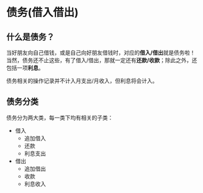 # 债务(借入借出)

## 什么是债务？

当好朋友向自己借钱，或是自己向好朋友借钱时，对应的**借入/借出**就是债务啦！当然，债务还不止这些，有了借入/借出，那就一定还有**还款/收款**；除此之外，还包括一项**利息**。

债务相关的操作记录并不计入月支出/月收入，但利息将会计入。

## 债务分类

债务分为两大类，每一类下均有相关的子类：

- 借入
  - 追加借入
  - 还款
  - 利息支出
- 借出
  - 追加借出
  - 收款
  - 利息收入